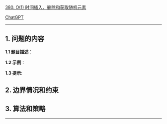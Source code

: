 [380. O(1) 时间插入、删除和获取随机元素](https://leetcode.cn/problems/insert-delete-getrandom-o1)

[ChatGPT](chat.openai.com)

---

## 1. 问题的内容
**1.1 题目描述**：

**1.2 示例**：

**1.3 提示**:

## 2. 边界情况和约束


## 3. 算法和策略

---

